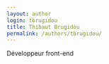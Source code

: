 ```yaml
---
layout: author
login: tbrugidou
title: Thibaut Brugidou
permalink: /authors/tbrugidou/
---
```

Développeur front-end
